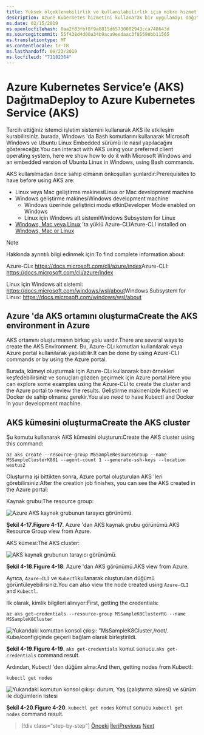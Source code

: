 ```yaml
---
title: Yüksek ölçeklenebilirlik ve kullanılabilirlik için mikro hizmetleri ve çok kapsayıcılı uygulamaları yönetme
description: Azure Kubernetes hizmetini kullanarak bir uygulamayı dağıtmayı öğrenin.
ms.date: 02/15/2019
ms.openlocfilehash: 0aa2f83fbf8f9a8815d65730002943cca748643d
ms.sourcegitcommit: 55f438d4d00a34b9aca9eedaac3f85590bb11565
ms.translationtype: MT
ms.contentlocale: tr-TR
ms.lasthandoff: 09/23/2019
ms.locfileid: "71182364"
---
```

# <a name="deploy-to-azure-kubernetes-service-aks"></a><span data-ttu-id="d2dfb-103">Azure Kubernetes Service’e (AKS) Dağıtma</span><span class="sxs-lookup"><span data-stu-id="d2dfb-103">Deploy to Azure Kubernetes Service (AKS)</span></span>

<span data-ttu-id="d2dfb-104">Tercih ettiğiniz istemci işletim sistemini kullanarak AKS ile etkileşim kurabilirsiniz. burada, Windows 'da Bash komutlarını kullanarak Microsoft Windows ve Ubuntu Linux Embedded sürümü ile nasıl yapılacağını göstereceğiz.</span><span class="sxs-lookup"><span data-stu-id="d2dfb-104">You can interact with AKS using your preferred client operating system, here we show how to do it with Microsoft Windows and an embedded version of Ubuntu Linux in Windows, using Bash commands.</span></span>

<span data-ttu-id="d2dfb-105">AKS kullanılmadan önce sahip olmanın önkoşulları şunlardır:</span><span class="sxs-lookup"><span data-stu-id="d2dfb-105">Prerequisites to have before using AKS are:</span></span>

- <span data-ttu-id="d2dfb-106">Linux veya Mac geliştirme makinesi</span><span class="sxs-lookup"><span data-stu-id="d2dfb-106">Linux or Mac development machine</span></span>
- <span data-ttu-id="d2dfb-107">Windows geliştirme makinesi</span><span class="sxs-lookup"><span data-stu-id="d2dfb-107">Windows development machine</span></span>
  - <span data-ttu-id="d2dfb-108">Windows üzerinde geliştirici modu etkin</span><span class="sxs-lookup"><span data-stu-id="d2dfb-108">Developer Mode enabled on Windows</span></span>
  - <span data-ttu-id="d2dfb-109">Linux için Windows alt sistemi</span><span class="sxs-lookup"><span data-stu-id="d2dfb-109">Windows Subsystem for Linux</span></span>
- <span data-ttu-id="d2dfb-110">[Windows, Mac veya Linux](https://docs.microsoft.com/cli/azure/install-azure-cli) 'ta yüklü Azure-CLI</span><span class="sxs-lookup"><span data-stu-id="d2dfb-110">Azure-CLI installed on [Windows, Mac or Linux](https://docs.microsoft.com/cli/azure/install-azure-cli)</span></span>

> [!NOTE]
> <span data-ttu-id="d2dfb-111">Hakkında ayrıntılı bilgi edinmek için:</span><span class="sxs-lookup"><span data-stu-id="d2dfb-111">To find complete information about:</span></span>
>
> <span data-ttu-id="d2dfb-112">Azure-CLı: <https://docs.microsoft.com/cli/azure/index></span><span class="sxs-lookup"><span data-stu-id="d2dfb-112">Azure-CLI: <https://docs.microsoft.com/cli/azure/index></span></span>
>
> <span data-ttu-id="d2dfb-113">Linux için Windows alt sistemi: <https://docs.microsoft.com/windows/wsl/about></span><span class="sxs-lookup"><span data-stu-id="d2dfb-113">Windows Subsystem for Linux: <https://docs.microsoft.com/windows/wsl/about></span></span>

## <a name="create-the-aks-environment-in-azure"></a><span data-ttu-id="d2dfb-114">Azure 'da AKS ortamını oluşturma</span><span class="sxs-lookup"><span data-stu-id="d2dfb-114">Create the AKS environment in Azure</span></span>

<span data-ttu-id="d2dfb-115">AKS ortamını oluşturmanın birkaç yolu vardır.</span><span class="sxs-lookup"><span data-stu-id="d2dfb-115">There are several ways to create the AKS Environment.</span></span> <span data-ttu-id="d2dfb-116">Bu, Azure-CLı komutları kullanılarak veya Azure portal kullanılarak yapılabilir.</span><span class="sxs-lookup"><span data-stu-id="d2dfb-116">It can be done by using Azure-CLI commands or by using the Azure portal.</span></span>

<span data-ttu-id="d2dfb-117">Burada, kümeyi oluşturmak için Azure-CLı kullanarak bazı örnekleri keşfedebilirsiniz ve sonuçları gözden geçirmek için Azure portal.</span><span class="sxs-lookup"><span data-stu-id="d2dfb-117">Here you can explore some examples using the Azure-CLI to create the cluster and the Azure portal to review the results.</span></span> <span data-ttu-id="d2dfb-118">Geliştirme makinenizde Kubectl ve Docker de sahip olmanız gerekir.</span><span class="sxs-lookup"><span data-stu-id="d2dfb-118">You also need to have Kubectl and Docker in your development machine.</span></span>  

## <a name="create-the-aks-cluster"></a><span data-ttu-id="d2dfb-119">AKS kümesini oluşturma</span><span class="sxs-lookup"><span data-stu-id="d2dfb-119">Create the AKS cluster</span></span>

<span data-ttu-id="d2dfb-120">Şu komutu kullanarak AKS kümesini oluşturun:</span><span class="sxs-lookup"><span data-stu-id="d2dfb-120">Create the AKS cluster using this command:</span></span>

```console
az aks create --resource-group MSSampleResourceGroup --name MSSampleClusterK801 --agent-count 1 --generate-ssh-keys --location westus2
```

<span data-ttu-id="d2dfb-121">Oluşturma işi bittikten sonra, Azure portal oluşturulan AKS 'leri görebilirsiniz:</span><span class="sxs-lookup"><span data-stu-id="d2dfb-121">After the creation job finishes, you can see the AKS created in the Azure portal:</span></span>

<span data-ttu-id="d2dfb-122">Kaynak grubu:</span><span class="sxs-lookup"><span data-stu-id="d2dfb-122">The resource group:</span></span>

![Azure AKS kaynak grubunun tarayıcı görünümü.](media/aks-resource-group-view.png)

<span data-ttu-id="d2dfb-124">**Şekil 4-17**.</span><span class="sxs-lookup"><span data-stu-id="d2dfb-124">**Figure 4-17**.</span></span> <span data-ttu-id="d2dfb-125">Azure 'dan AKS kaynak grubu görünümü.</span><span class="sxs-lookup"><span data-stu-id="d2dfb-125">AKS Resource Group view from Azure.</span></span>

<span data-ttu-id="d2dfb-126">AKS kümesi:</span><span class="sxs-lookup"><span data-stu-id="d2dfb-126">The AKS cluster:</span></span>

![AKS kaynak grubunun tarayıcı görünümü.](media/aks-cluster-view.png)

<span data-ttu-id="d2dfb-128">**Şekil 4-18**.</span><span class="sxs-lookup"><span data-stu-id="d2dfb-128">**Figure 4-18**.</span></span> <span data-ttu-id="d2dfb-129">Azure 'dan AKS görünümü.</span><span class="sxs-lookup"><span data-stu-id="d2dfb-129">AKS view from Azure.</span></span>

<span data-ttu-id="d2dfb-130">Ayrıca, `Azure-CLI` ve `Kubectl`kullanarak oluşturulan düğümü görüntüleyebilirsiniz.</span><span class="sxs-lookup"><span data-stu-id="d2dfb-130">You can also view the node created using `Azure-CLI` and `Kubectl`.</span></span>

<span data-ttu-id="d2dfb-131">İlk olarak, kimlik bilgileri alınıyor:</span><span class="sxs-lookup"><span data-stu-id="d2dfb-131">First, getting the credentials:</span></span>

```console
az aks get-credentials --resource-group MSSampleK8ClusterRG --name MSSampleK8Cluster
```

![Yukarıdaki komuttan konsol çıkışı: "MsSampleK8Cluster,/root/. Kube/configiçinde geçerli bağlam olarak birleştirildi.](media/get-credentials-command-result.png)

<span data-ttu-id="d2dfb-133">**Şekil 4-19**.</span><span class="sxs-lookup"><span data-stu-id="d2dfb-133">**Figure 4-19**.</span></span> <span data-ttu-id="d2dfb-134">`aks get-credentials` komut sonucu.</span><span class="sxs-lookup"><span data-stu-id="d2dfb-134">`aks get-credentials` command result.</span></span>

<span data-ttu-id="d2dfb-135">Ardından, Kubectl 'den düğüm alma:</span><span class="sxs-lookup"><span data-stu-id="d2dfb-135">And then, getting nodes from Kubectl:</span></span>

```console
kubectl get nodes
```

![Yukarıdaki komutun konsol çıkışı: durum, Yaş (çalıştırma süresi) ve sürüm ile düğümlerin listesi](media/kubectl-get-nodes-command-result.png)

<span data-ttu-id="d2dfb-137">**Şekil 4-20**.</span><span class="sxs-lookup"><span data-stu-id="d2dfb-137">**Figure 4-20**.</span></span> <span data-ttu-id="d2dfb-138">`kubectl get nodes` komut sonucu.</span><span class="sxs-lookup"><span data-stu-id="d2dfb-138">`kubectl get nodes` command result.</span></span>

>[!div class="step-by-step"]
><span data-ttu-id="d2dfb-139">[Önceki](orchestrate-high-scalability-availability.md)
>[İleri](docker-apps-development-environment.md)</span><span class="sxs-lookup"><span data-stu-id="d2dfb-139">[Previous](orchestrate-high-scalability-availability.md)
[Next](docker-apps-development-environment.md)</span></span>
